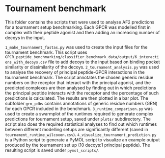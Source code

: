 # Tournament benchmark

This folder contains the scripts that were used to analyse AF2 predictions for a tournament setup benchmarking. Each GPCR was modelled first in complex with their peptide agonist and then adding an increasing number of decoys in the input. 

`1_make_tournament_fastas.py` was used to create the input files for the tournament benchmark. This script uses `GPCR_peptide_benchmarking/classifier_benchmark_data/output/6_interactions_with_decoys.csv` file to add decoys to the input based on binding pocket similarity or dissimilarity of the decoys. 
`2_tournament_analysis.py` was used to analyse the recovery of principal peptide-GPCR interactions in the tournament benchmark. The script annotates the chosen generic residue numbers on the receptor that interact with the principal agonist, and the predicted complexes are then analysed by finding out in which predictions the principal peptide interacts with the receptor and the percentage of such predictions is calculated. The results are then plotted in a bar plot. The subfolder `grn_pdbs` contains annotations of generic residue numbers (GRN) for each GPCR included in the benchmark.
`3_runtime_comparison.py` was used to create a swarmplot of the runtimes required to generate complex predictions for tournament setup, saved under `plots/` subdirectory. The script also does the required statistical analyses to find out which runtimes between different modelling setups are significantly different (saved in `tournament_runtime_wilcoxon.csv`). 
`4_visualize_tournament_prediction.py` is a Python script to generate a PyMOL script to visualize an example output produced by the tournament set up (10 decoys:1 principal peptide). The resulting script is saved under `pymol_scripts/`.